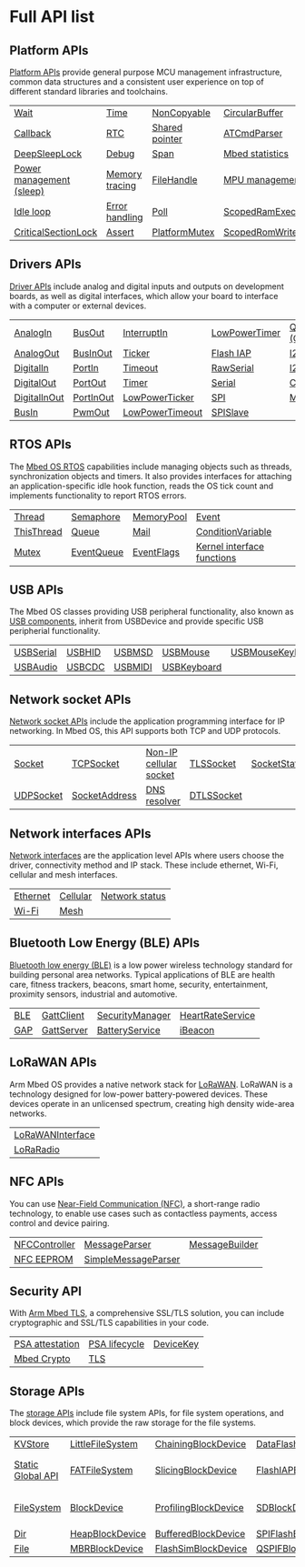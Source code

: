 # Full API list

## Platform APIs

[Platform APIs](platform.html) provide general purpose MCU management infrastructure, common data structures and a consistent user experience on top of different standard libraries and toolchains.

<table>
<tbody>
<tr>
<td><a href="wait.html">Wait</a></td>
<td><a href="time.html">Time</a></td>
<td><a href="noncopyable.html">NonCopyable</a></td>
<td><a href="circularbuffer.html">CircularBuffer</a></td>
</tr>
<tr>
<td><a href="callback.html">Callback</a></td>
<td><a href="rtc.html">RTC</a></td>
<td><a href="shared-pointer.html">Shared pointer</a></td>
<td><a href="atcmdparser.html">ATCmdParser</a></td>
</tr>
<tr>
<td><a href="deepsleeplock.html">DeepSleepLock</a></td>
<td><a href="debug.html">Debug</a></td>
<td><a href="span.html">Span</a></td>
<td><a href="mbed-statistics.html">Mbed statistics</a></td>
</tr>
<tr>
<td><a href="power-management.html">Power management (sleep)</a></td>
<td><a href="memory-tracing.html">Memory tracing</a></td>
<td><a href="filehandle.html">FileHandle</a></td>
<td><a href="mpu-management.html">MPU management</a></td>
</tr>
<tr>
<td><a href="idle-loop.html">Idle loop</a></td>
<td><a href="error-handling.html">Error handling</a></td>
<td><a href="poll.html">Poll</a></td>
<td><a href="scopedramexecutionlock.html">ScopedRamExecutionLock</a></td>
</tr>
<tr>
<td><a href="criticalsectionlock.html">CriticalSectionLock</a></td>
<td><a href="assert.html">Assert</a></td>
<td><a href="platformmutex.html">PlatformMutex</a></td>
<td><a href="scopedromwritelock.html">ScopedRomWriteLock</a></td>
</tr>
</tbody>
</table>

## Drivers APIs

[Driver APIs](drivers.html) include analog and digital inputs and outputs on development boards, as well as digital interfaces, which allow your board to interface with a computer or external devices.

<table>
<tbody>
<tr>
<td><a href="analogin.html">AnalogIn</a></td>
<td><a href="busout.html">BusOut</a></td>
<td><a href="interruptin.html">InterruptIn</a></td>
<td><a href="lowpowertimer.html">LowPowerTimer</a></td>
<td><a href="quadspi-qspi.html">QuadSPI (QSPI)</a></td>
</tr>
<tr>
<td><a href="analogout.html">AnalogOut</a></td>
<td><a href="businout.html">BusInOut</a></td>
<td><a href="ticker.html">Ticker</a></td>
<td><a href="flash-iap.html">Flash IAP</a></td>
<td><a href="i2c.html">I2C</a></td>
</tr>
<tr>
<td><a href="digitalin.html">DigitalIn</a></td>
<td><a href="portin.html">PortIn</a></td>
<td><a href="timeout.html">Timeout</a></td>
<td><a href="rawserial.html">RawSerial</a></td>
<td><a href="i2cslave.html">I2CSlave</a></td>
</tr>
<tr>
<td><a href="digitalout.html">DigitalOut</a></td>
<td><a href="portout.html">PortOut</a></td>
<td><a href="timer.html">Timer</a></td>
<td><a href="serial.html">Serial</a></td>
<td><a href="can.html">CAN</a></td>
</tr>
<tr>
<td><a href="digitalinout.html">DigitalInOut</a></td>
<td><a href="portinout.html">PortInOut</a></td>
<td><a href="lowpowerticker.html">LowPowerTicker</a></td>
<td><a href="spi.html">SPI</a></td>
<td><a href="mbedcrc.html">MbedCRC</a></td>
</tr>
<tr>
<td><a href="busin.html">BusIn</a></td>
<td><a href="pwmout.html">PwmOut</a></td>
<td><a href="lowpowertimeout.html">LowPowerTimeout</a></td>
<td><a href="spislave.html">SPISlave</a></td>
</tr>
</tbody>
</table>

## RTOS APIs

The [Mbed OS RTOS](rtos.html) capabilities include managing objects such as threads, synchronization objects and timers. It also provides interfaces for attaching an application-specific idle hook function, reads the OS tick count and implements functionality to report RTOS errors.

<table>
<tbody>
<tr>
<td><a href="thread.html">Thread</a></td>
<td><a href="semaphore.html">Semaphore</a></td>
<td><a href="memorypool.html">MemoryPool</a></td>
<td><a href="event.html">Event</a></td>
</tr>
<tr>
<td><a href="thisthread.html">ThisThread</a></td>
<td><a href="queue.html">Queue</a></td>
<td><a href="mail.html">Mail</a></td>
<td><a href="conditionvariable.html">ConditionVariable</a></td>
</tr>
<tr>
<td><a href="mutex.html">Mutex</a></td>
<td><a href="eventqueue.html">EventQueue</a></td>
<td><a href="eventflags.html">EventFlags</a></td>
<td><a href="kernel-interface-functions.html">Kernel interface functions</a></td>
</tr>
</tbody>
</table>

## USB APIs

The Mbed OS classes providing USB peripheral functionality, also known as [USB components](../apis/usb.html), inherit from USBDevice and provide specific USB peripherial functionality.

<table>
<tbody>
<tr>
<td><a href="usbserial.html">USBSerial</a></td>
<td><a href="usbhid.html">USBHID</a></td>
<td><a href="usbmsd.html">USBMSD</a></td>
<td><a href="usbmouse.html">USBMouse</a></td>
<td><a href="usbmousekeyboard.html">USBMouseKeyboard</a></td>
</tr>
<tr>
<td><a href="usbaudio.html">USBAudio</a></td>
<td><a href="usbcdc.html">USBCDC</a></td>
<td><a href="usbmidi.html">USBMIDI</a></td>
<td><a href="usbkeyboard.html">USBKeyboard</a></td>
</tr>
</tbody>
</table>

## Network socket APIs

[Network socket APIs](network-socket.html) include the application programming interface for IP networking. In Mbed OS, this API supports both TCP and UDP protocols.

<table>
<tbody>
<tr>
<td><a href="socket.html">Socket</a></td>
<td><a href="tcpsocket.html">TCPSocket</a></td>
<td><a href="non-ip-cellular-socket.html">Non-IP cellular socket</a></td>
<td><a href="tlssocket.html">TLSSocket</a></td>
<td><a href="socketstats.html">SocketStats</a></td>
</tr>
<tr>
<td><a href="udpsocket.html">UDPSocket</a></td>
<td><a href="socketaddress.html">SocketAddress</a></td>
<td><a href="dns-resolver.html">DNS resolver</a></td>
<td><a href="dtlssocket.html">DTLSSocket</a></td>
</tbody>
</table>

## Network interfaces APIs

[Network interfaces](network-interfaces.html) are the application level APIs where users choose the driver, connectivity method and IP stack. These include ethernet, Wi-Fi, cellular and mesh interfaces.

<table>
<tbody>
<tr>
<td><a href="ethernet.html">Ethernet</a></td>
<td><a href="cellular-api.html">Cellular</a></td>
<td><a href="network-status.html">Network status</a></td>
</tr>
<tr>
<td><a href="wi-fi.html">Wi-Fi</a></td>
<td><a href="mesh-api.html">Mesh</a></td>
</tr>
</tbody>
</table>

## Bluetooth Low Energy (BLE) APIs

[Bluetooth low energy (BLE)](bluetooth.html) is a low power wireless technology standard for building personal area networks. Typical applications of BLE are health care, fitness trackers, beacons, smart home, security, entertainment, proximity sensors, industrial and automotive.

<table>
<tbody>
<tr>
<td><a href="ble.html">BLE</a></td>
<td><a href="gattclient.html">GattClient</a></td>
<td><a href="securitymanager.html">SecurityManager</a></td>
<td><a href="heartrateservice.html">HeartRateService</a></td>
</tr>
<tr>
<td><a href="gap.html">GAP</a></td>
<td><a href="gattserver.html">GattServer</a></td>
<td><a href="batteryservice.html">BatteryService</a></td>
<td><a href="ibeacon.html">iBeacon</a></td>
</tr>
</tbody>
</table>

## LoRaWAN APIs

Arm Mbed OS provides a native network stack for [LoRaWAN](lorawan.html). LoRaWAN is a technology designed for low-power battery-powered devices. These devices operate in an unlicensed spectrum, creating high density wide-area networks.

<table>
<tbody>
<tr>
<td><a href="lorawan-api.html">LoRaWANInterface</a></td>
</tr>
<tr>
<td><a href="loraradio-api.html">LoRaRadio</a></td>
</tr>
</tbody>
</table>

## NFC APIs

You can use [Near-Field Communication (NFC)](nfc.html), a short-range radio technology, to enable use cases such as contactless payments, access control and device pairing.

<table>
<tbody>
<tr>
<td><a href="nfccontroller.html">NFCController</a></td>
<td><a href="messageparser.html">MessageParser</a></td>
<td><a href="messagebuilder.html">MessageBuilder</a></td>
</tr>
<tr>
<td><a href="nfc-eeprom.html">NFC EEPROM</a></td>
<td><a href="simplemessageparser.html">SimpleMessageParser</a></td>
</tr>
</tbody>
</table>

## Security API

With [Arm Mbed TLS](security.html), a comprehensive SSL/TLS solution, you can include cryptographic and SSL/TLS capabilities in your code.

<table>
<tbody>
<tr>
<td><a href="../apis/psa-initial-attestation.html">PSA attestation</a></td>
<td><a href="../apis/psa-lifecycle.html">PSA lifecycle</a></td>
<td><a href="devicekey.html">DeviceKey</a></td>
</tr>
<tr>
<td><a href="mbed-crypto.html">Mbed Crypto</a></td>
<td><a href="tls.html">TLS</a></td>
</tr>
</tbody>
</table>

## Storage APIs

The [storage APIs](storage.html) include file system APIs, for file system operations, and block devices, which provide the raw storage for the file systems.

<table>
<tbody>
<tr>
<td><a href="kvstore.html">KVStore</a></td>
<td><a href="littlefilesystem.html">LittleFileSystem</a></td>
<td><a href="chainingblockdevice.html">ChainingBlockDevice</a></td>
<td><a href="../apis/dataflashblockdevice.html">DataFlashBlockDevice</a></td>
<td><a href="nvstore.html">NVStore</a></td>
</tr>
<tr>
<td><a href="static-global-api.html">Static Global API</a></td>
<td><a href="fatfilesystem.html">FATFileSystem</a></td>
<td><a href="slicingblockdevice.html">SlicingBlockDevice</a></td>
<td><a href="flashiapblockdevice.html">FlashIAPBlockDevice</a></td>
<td><a href="../apis/psa-internal-storage.html">PSA internal storage</a></td>
</tr>
<tr>
<td><a href="filesystem.html">FileSystem</a></td>
<td><a href="blockdevice.html">BlockDevice</a></td>
<td><a href="profilingblockdevice.html">ProfilingBlockDevice</a></td>
<td><a href="sdblockdevice.html">SDBlockDevice</a></td>
<td><a href="../apis/psa-protected-storage.html">PSA protected storage</a></td>
</tr>
<tr>
<td><a href="dir.html">Dir</a></td>
<td><a href="heapblockdevice.html">HeapBlockDevice</a></td>
<td><a href="bufferedblockdevice.html">BufferedBlockDevice</a></td>
<td><a href="spi-flash-block-device.html">SPIFlashBlockDevice</a></td>
</tr>
<tr>
<td><a href="file.html">File</a></td>
<td><a href="mbrblockdevice.html">MBRBlockDevice</a></td>
<td><a href="flashsimblockdevice.html">FlashSimBlockDevice</a></td>
<td><a href="qspifblockdevice.html">QSPIFBlockDevice</a></td>
</tr>
</tbody>
</table>
